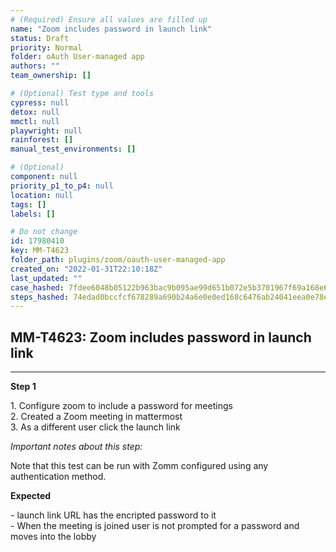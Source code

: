 ```yaml
---
# (Required) Ensure all values are filled up
name: "Zoom includes password in launch link"
status: Draft
priority: Normal
folder: oAuth User-managed app
authors: ""
team_ownership: []

# (Optional) Test type and tools
cypress: null
detox: null
mmctl: null
playwright: null
rainforest: []
manual_test_environments: []

# (Optional)
component: null
priority_p1_to_p4: null
location: null
tags: []
labels: []

# Do not change
id: 17980410
key: MM-T4623
folder_path: plugins/zoom/oauth-user-managed-app
created_on: "2022-01-31T22:10:18Z"
last_updated: ""
case_hashed: 7fdee6048b05122b963bac9b095ae99d651b072e5b3701967f69a168e641c82764387838e928831d8dcfa6912401b3af
steps_hashed: 74edad0bccfcf678289a690b24a6e0e0ed168c6476ab24041eea0e78e16b9ac86408dc7541f0146eda16c8bde1bd6484
---
```


## MM-T4623: Zoom includes password in launch link

---

**Step 1**

1\. Configure zoom to include a password for meetings\
2\. Created a Zoom meeting in mattermost\
3\. As a different user click the launch link

_Important notes about this step:_

Note that this test can be run with Zomm configured using any authentication method.

**Expected**

\- launch link URL has the encripted password to it\
\- When the meeting is joined user is not prompted for a password and moves into the lobby
